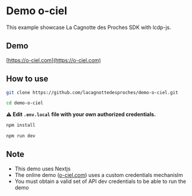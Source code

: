 # Demo o-ciel

This example showcase La Cagnotte des Proches SDK with lcdp-js.

## Demo

[https://o-ciel.com](https://o-ciel.com)

## How to use

```bash
git clone https://github.com/lacagnottedesproches/demo-o-ciel.git
```

```bash
cd demo-o-ciel
```

**⚠️ Edit `.env.local` file with your own authorized credentials.**

```bash
npm install
```

```bash
npm run dev
```

## Note

- This demo uses Nextjs
- The online demo ([o-ciel.com](https://o-ciel.com)) uses a custom credentials mechanislm
- You must obtain a valid set of API dev credentials to be able to run the demo

